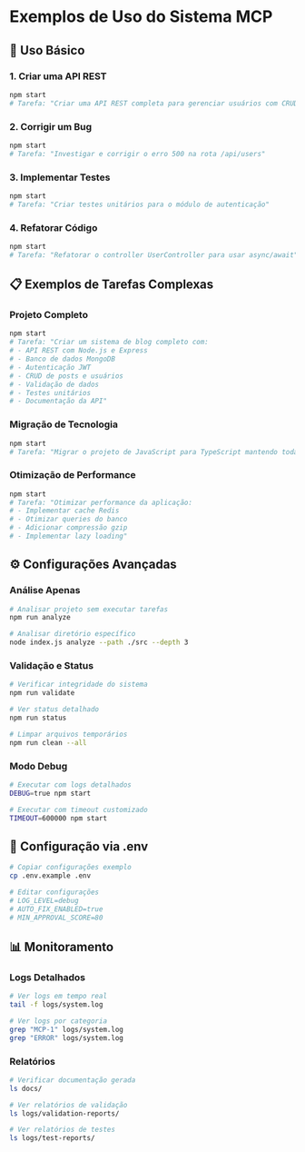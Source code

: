 # Exemplos de Uso do Sistema MCP

## 🚀 Uso Básico

### 1. Criar uma API REST
```bash
npm start
# Tarefa: "Criar uma API REST completa para gerenciar usuários com CRUD"
```

### 2. Corrigir um Bug
```bash
npm start
# Tarefa: "Investigar e corrigir o erro 500 na rota /api/users"
```

### 3. Implementar Testes
```bash
npm start
# Tarefa: "Criar testes unitários para o módulo de autenticação"
```

### 4. Refatorar Código
```bash
npm start
# Tarefa: "Refatorar o controller UserController para usar async/await"
```

## 📋 Exemplos de Tarefas Complexas

### Projeto Completo
```bash
npm start
# Tarefa: "Criar um sistema de blog completo com:
# - API REST com Node.js e Express
# - Banco de dados MongoDB
# - Autenticação JWT
# - CRUD de posts e usuários
# - Validação de dados
# - Testes unitários
# - Documentação da API"
```

### Migração de Tecnologia
```bash
npm start
# Tarefa: "Migrar o projeto de JavaScript para TypeScript mantendo toda funcionalidade"
```

### Otimização de Performance
```bash
npm start
# Tarefa: "Otimizar performance da aplicação:
# - Implementar cache Redis
# - Otimizar queries do banco
# - Adicionar compressão gzip
# - Implementar lazy loading"
```

## ⚙️ Configurações Avançadas

### Análise Apenas
```bash
# Analisar projeto sem executar tarefas
npm run analyze

# Analisar diretório específico
node index.js analyze --path ./src --depth 3
```

### Validação e Status
```bash
# Verificar integridade do sistema
npm run validate

# Ver status detalhado
npm run status

# Limpar arquivos temporários
npm run clean --all
```

### Modo Debug
```bash
# Executar com logs detalhados
DEBUG=true npm start

# Executar com timeout customizado
TIMEOUT=600000 npm start
```

## 🔧 Configuração via .env

```bash
# Copiar configurações exemplo
cp .env.example .env

# Editar configurações
# LOG_LEVEL=debug
# AUTO_FIX_ENABLED=true
# MIN_APPROVAL_SCORE=80
```

## 📊 Monitoramento

### Logs Detalhados
```bash
# Ver logs em tempo real
tail -f logs/system.log

# Ver logs por categoria
grep "MCP-1" logs/system.log
grep "ERROR" logs/system.log
```

### Relatórios
```bash
# Verificar documentação gerada
ls docs/

# Ver relatórios de validação
ls logs/validation-reports/

# Ver relatórios de testes
ls logs/test-reports/
```
